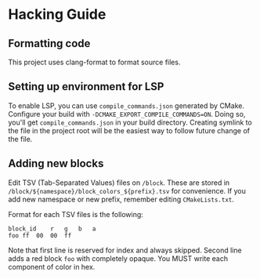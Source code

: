 # Hacking Guide

## Formatting code

This project uses clang-format to format source files.

## Setting up environment for LSP

To enable LSP, you can use `compile_commands.json` generated by CMake.
Configure your build with `-DCMAKE_EXPORT_COMPILE_COMMANDS=ON`.
Doing so, you'll get `compile_commands.json` in your build directory.
Creating symlink to the file in the project root will be the easiest way
to follow future change of the file.

## Adding new blocks

Edit TSV (Tab-Separated Values) files on `/block`.
These are stored in `/block/${namespace}/block_colors_${prefix}.tsv` for convenience.
If you add new namespace or new prefix, remember editing `CMakeLists.txt`.

Format for each TSV files is the following:

```tsv
block_id	r	g	b	a
foo	ff	00	00	ff
```

Note that first line is reserved for index and always skipped.
Second line adds a red block `foo` with completely opaque.
You MUST write each component of color in hex.
